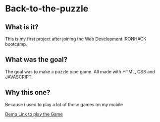 # Back-to-the-puzzle

## What is it?
This is my first project after joining the Web Development IRONHACK bootcamp.

## What was the goal?
The goal was to make a puzzle pipe game. All made with HTML, CSS and JAVASCRIPT.

## Why this one?
Because i used to play a lot of those games on my mobile 

[Demo Link to play the Game](https://lacharte.github.io/Back-to-the-puzzle/)


